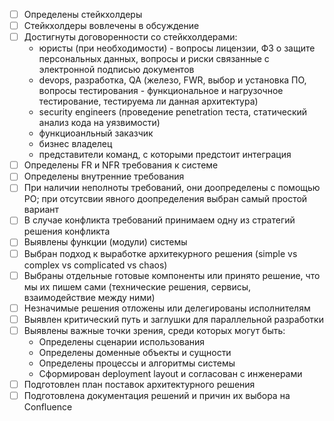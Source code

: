 - [ ] Определены стейкхолдеры
- [ ] Стейкхолдеры вовлечены в обсуждение
- [ ] Достигнуты договоренности со стейкхолдерами:
  * юристы (при необходимости) - вопросы лицензии, ФЗ о защите персональных данных, вопросы и риски связанные с электронной подписью документов
  * devops, разработка, QA (железо, FWR, выбор и установка ПО, вопросы тестирования - функциональное и нагрузочное тестирование, тестируема ли данная архитектура)
  * security engineers (проведение penetration теста, статический анализ кода на уязвимости)
  * функциоанльный заказчик
  * бизнес владелец
  * представители команд, с которыми предстоит интеграция
- [ ] Определены FR и NFR требования к системе
- [ ] Определены внутренние требования
- [ ] При наличии неполноты требований, они доопределены с помощью PO; при отсутсвии явного доопределения выбран самый простой вариант
- [ ] В случае конфликта требований принимаем одну из стратегий решения конфликта
- [ ] Выявлены функции (модули) системы
- [ ] Выбран подход к выработке архитекурного решения (simple vs complex vs complicated vs chaos)
- [ ] Выбраны отдельные готовые компоненты или принято решение, что мы их пишем сами (технические решения, сервисы, взаимодействие между ними)
- [ ] Незначимые решения отложены или делегированы исполнителям
- [ ] Выявлен критический путь и заглушки для параллельной разработки
- [ ] Выявлены важные точки зрения, среди которых могут быть:
  * Определены сценарии использования
  * Определены доменные объекты и сущности
  * Определены процессы и алгоритмы системы
  * Сформирован deployment layout и согласован с инженерами
- [ ] Подготовлен план поставок архитектурного решения
- [ ] Подготовлена документация решений и причин их выбора на Confluence
